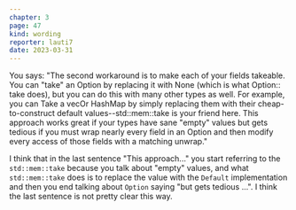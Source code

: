 ```yaml
---
chapter: 3
page: 47
kind: wording
reporter: lauti7
date: 2023-03-31
---
```

You says: 
"The second workaround is to make each of your fields takeable. You can "take" an Option by replacing it with None (which is what Option:: take does), but you can do this with many other types as well. For example, you can Take a vecOr HashMap by simply replacing them with their cheap-to-construct default values--std::mem::take is your friend here. This approach works great if your types have sane "empty" values but gets tedious if you must wrap nearly every field in an Option and then modify every access of those fields with a matching unwrap."

I think that in the last sentence "This approach..." you start referring to the `std::mem::take` because you talk about "empty" values, and what `std::mem::take` does is to replace the value with the `Default` implementation and then you end talking about `Option` saying "but gets tedious ...". I think the last sentence is not pretty clear this way.